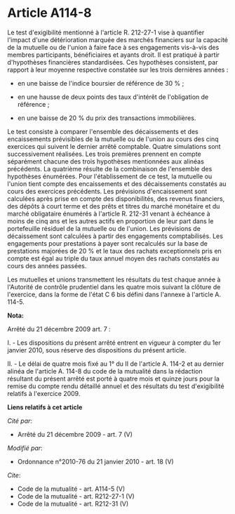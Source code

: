 # Article A114-8

Le test d'exigibilité mentionné à l'article R. 212-27-1 vise à quantifier l'impact d'une détérioration marquée des marchés
financiers sur la capacité de la mutuelle ou de l'union à faire face à ses engagements vis-à-vis des membres participants,
bénéficiaires et ayants droit. Il est pratiqué à partir d'hypothèses financières standardisées. Ces hypothèses consistent,
par rapport à leur moyenne respective constatée sur les trois dernières années :

- en une baisse de l'indice boursier de référence de 30 % ;

- en une hausse de deux points des taux d'intérêt de l'obligation de référence ;

- en une baisse de 20 % du prix des transactions immobilières. 

Le test consiste à comparer l'ensemble des décaissements et des encaissements prévisibles de la mutuelle ou de l'union au
cours des cinq exercices qui suivent le dernier arrêté comptable. Quatre simulations sont successivement réalisées. Les trois
premières prennent en compte séparément chacune des trois hypothèses mentionnées aux alinéas précédents. La quatrième résulte
de la combinaison de l'ensemble des hypothèses énumérées. Pour l'établissement de ce test, la mutuelle ou l'union tient
compte des encaissements et des décaissements constatés au cours des exercices précédents. Les prévisions d'encaissement sont
calculées après prise en compte des disponibilités, des revenus financiers, des dépôts à court terme et des prêts et titres
du marché monétaire et du marché obligataire énumérés à l'article R. 212-31 venant à échéance à moins de cinq ans et les
autres actifs en proportion de leur part dans le portefeuille résiduel de la mutuelle ou de l'union. Les prévisions de
décaissement sont calculées à partir des engagements comptabilisés. Les engagements pour prestations à payer sont recalculés
sur la base de prestations majorées de 20 % et le taux des rachats exceptionnels pris en compte est égal au triple du taux
annuel moyen des rachats constatés au cours des années passées. 

Les mutuelles et unions transmettent les résultats du test chaque année à l'Autorité de contrôle prudentiel dans les quatre
mois suivant la clôture de l'exercice, dans la forme de l'état C 6 bis défini dans l'annexe à l'article A. 114-5.

**Nota:**

Arrêté du 21 décembre 2009 art. 7 : 

I. - Les dispositions du présent arrêté entrent en vigueur à compter du 1er janvier 2010, sous réserve des dispositions du
présent article.

II. - Le délai de quatre mois fixé au 1° du II de l'article A. 114-2 et au dernier alinéa de l'article A. 114-8 du code de la
mutualité dans la rédaction résultant du présent arrêté est porté à quatre mois et quinze jours pour la remise du compte
rendu détaillé annuel et des résultats du test d'exigibilité relatifs à l'exercice 2009.

**Liens relatifs à cet article**

_Cité par_:

  - Arrêté du 21 décembre 2009 - art. 7 (V)

_Modifié par_:

  - Ordonnance n°2010-76 du 21 janvier 2010 - art. 18 (V)

_Cite_:

  - Code de la mutualité - art. A114-5 (V)
  - Code de la mutualité - art. R212-27-1 (V)
  - Code de la mutualité - art. R212-31 (V)

